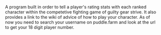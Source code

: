 A program built in order to tell a player's rating stats with each ranked character within the competetive fighting game of guilty gear strive. It also provides a link to the wiki of advice of how to play your character. As of now you need to search your username on puddle.farm and look at the url to get your 18 digit player number.
